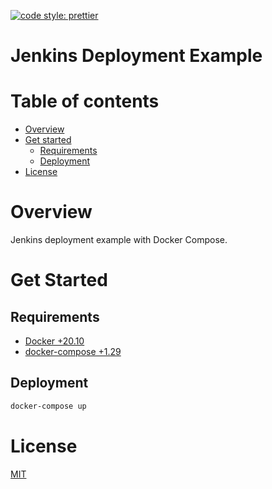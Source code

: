 [![code style: prettier](https://img.shields.io/badge/code_style-prettier-ff69b4.svg?style=flat-square)](https://github.com/prettier/prettier)

# Jenkins Deployment Example

# Table of contents

* [Overview](#overview)
* [Get started](#get-started)
  * [Requirements](#requirements)
  * [Deployment](#deployment)
* [License](#license)

# Overview

Jenkins deployment example with Docker Compose.

# Get Started

## Requirements

- [Docker +20.10](https://docs.docker.com/engine/install/ubuntu/)
- [docker-compose +1.29](https://docs.docker.com/desktop/install/linux-install/)

## Deployment

```bash
docker-compose up
```

# License

[MIT](./LICENSE)


